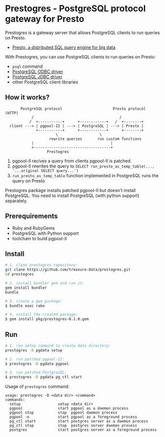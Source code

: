 # Prestogres - PostgreSQL protocol gateway for Presto

Prestogres is a gateway server that allows PostgreSQL clients to run queries on Presto.

* [Presto, a distributed SQL query engine for big data](https://github.com/facebook/presto)

With Prestogres, you can use PostgreSQL clients to run queries on Presto:

* `psql` command
* [PostgreSQL ODBC driver](http://psqlodbc.projects.pgfoundry.org/)
* [PostgreSQL JDBC driver](http://jdbc.postgresql.org/)
* other PostgreSQL client libraries

## How it works?

```
       PostgreSQL protocol                       Presto protocol (HTTP)
            /                                       /
           /  +-----------+      +------------+   /  +--------+
  client ---> | pgpool-II | ---> | PostgreSQL | ---> | Presto |
              +-----------+      +------------+      +--------+
                       \                   \
                    rewrite queries       run custom functions
            |                                   |
            +-----------------------------------+
                   Prestogres
```

1. pgpool-II recives a query from clients pgpool-II is patched.
2. pgpool-II rewrites the query to `SELECT run_presto_as_temp_table(..., '...original SELECT query...')`
2. `run_presto_as_temp_table` function implemented in PostgreSQL runs the query on Presto

Prestogres package installs patched pgpool-II but doesn't install PostgreSQL.
You need to install PostgreSQL (with python support) separately.

## Prerequirements

* Ruby and RubyGems
* PostgreSQL with Python support
* toolchain to build pgpool-II

## Install

```sh
# 1. clone prestogres repository:
git clone https://github.com/treasure-data/prestogres.git
cd prestogres

# 2. install bundler gem and run it:
gem install bundler
bundle

# 3. create a gem package:
$ bundle exec rake

# 4. install the created package:
$ gem install pkg/prestogres-0.1.0.gem
```

## Run

```sh
# 1. run setup command to create data directory:
prestogres -D pgdata setup

# 2. run patched pgpool-II:
$ prestogres -D pgdata pgpool

# 3. run patched PostgreSQL:
$ prestogres -D pgdata pg_ctl start
```

Usage of `prestogres` command:

```
usage: prestogres -D <data dir> <command>
commands:
  setup                 setup <data dir>
  pgpool                start pgpool as a daemon process
  pgpool stop           stop  pgpool daemon process
  pgpool -n             start pgpool as a foreground process
  pg_ctl start          start postgres server as a daemon process
  pg_ctl stop           stop  postgres server daemon process
  postgres              start postgres server as a foreground process
```

